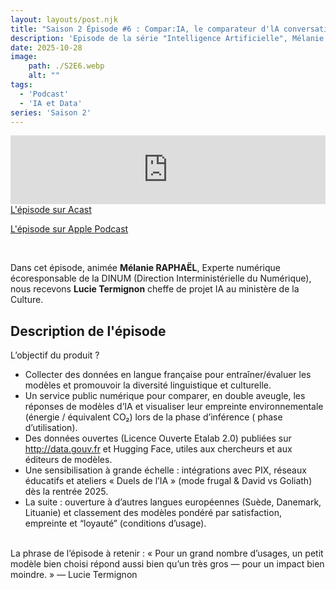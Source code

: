 ```yaml
---
layout: layouts/post.njk
title: "Saison 2 Épisode #6 : Compar:IA, le comparateur d'lA conversationnelles"
description: 'Episode de la série "Intelligence Artificielle", Mélanie Raphaël reçoit Lucie Termignon, cheffe de projet IA au ministère de la Culture'
date: 2025-10-28
image:
    path: ./S2E6.webp
    alt: ""
tags:
  - 'Podcast'
  - 'IA et Data'
series: 'Saison 2'
---
```

<!-- intégration Acast -->
<iframe src="https://embed.acast.com/$/669e18c83847f8c1a590bc69/68f1f447ace6eea8f86de577?" frameBorder="0" width="100%" height="110px" allow="autoplay"></iframe>
</br>
<!-- Lien Acast -->
<a class="fr-link fr-icon-arrow-right-line fr-link--icon-right" href="https://shows.acast.com/minumeco-initiatives-pour-un-numerique-ecoresponsable/episodes/68f1f447ace6eea8f86de577">L'épisode sur Acast</a>

</br>

<!-- Lien Apple Podcast -->
<a class="fr-link fr-icon-arrow-right-line fr-link--icon-right" href="https://podcasts.apple.com/fr/podcast/minumechos-compar-ia-le-comparateur-dla-conversationnelles/id1759375669?i=1000733895316">L'épisode sur Apple Podcast</a>


<!-- légende du podcast-->
<br>

Dans cet épisode, animée **Mélanie RAPHAËL**, Experte numérique écoresponsable de la DINUM (Direction Interministérielle du Numérique), nous recevons **Lucie Termignon** cheffe de projet IA au ministère de la Culture.

## Description de l'épisode
L’objectif du produit ? 
* Collecter des données en langue française pour entraîner/évaluer les modèles et promouvoir la diversité linguistique et culturelle.
* Un service public numérique pour comparer, en double aveugle, les réponses de modèles d’IA et visualiser leur empreinte environnementale (énergie / équivalent CO₂) lors de la phase d’inférence ( phase d’utilisation).
* Des données ouvertes (Licence Ouverte Etalab 2.0) publiées sur http://data.gouv.fr  et Hugging Face, utiles aux chercheurs et aux éditeurs de modèles.
* Une sensibilisation à grande échelle : intégrations avec PIX, réseaux éducatifs et ateliers « Duels de l’IA » (mode frugal & David vs Goliath) dès la rentrée 2025.
* La suite : ouverture à d’autres langues européennes (Suède, Danemark, Lituanie) et classement des modèles pondéré par satisfaction, empreinte et “loyauté” (conditions d’usage).
<br>
La phrase de l’épisode à retenir :
« Pour un grand nombre d’usages, un petit modèle bien choisi répond aussi bien qu’un très gros — pour un impact bien moindre. » — Lucie Termignon
